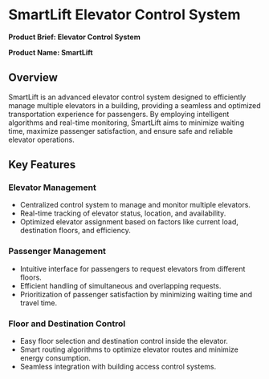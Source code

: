 # SmartLift Elevator Control System

**Product Brief: Elevator Control System**

**Product Name: SmartLift**

## Overview
SmartLift is an advanced elevator control system designed to efficiently manage multiple elevators in a building, providing a seamless and optimized transportation experience for passengers. By employing intelligent algorithms and real-time monitoring, SmartLift aims to minimize waiting time, maximize passenger satisfaction, and ensure safe and reliable elevator operations.

## Key Features

### Elevator Management
- Centralized control system to manage and monitor multiple elevators.
- Real-time tracking of elevator status, location, and availability.
- Optimized elevator assignment based on factors like current load, destination floors, and efficiency.

### Passenger Management
- Intuitive interface for passengers to request elevators from different floors.
- Efficient handling of simultaneous and overlapping requests.
- Prioritization of passenger satisfaction by minimizing waiting time and travel time.

### Floor and Destination Control
- Easy floor selection and destination control inside the elevator.
- Smart routing algorithms to optimize elevator routes and minimize energy consumption.
- Seamless integration with building access control systems.
